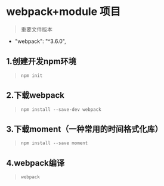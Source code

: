 # webpack+module 项目
> 重要文件版本

- "webpack": "^3.6.0",

## 1.创建开发npm环境

> `npm init`

## 2.下载webpack

> `npm install --save-dev webpack`

## 3.下载moment（一种常用的时间格式化库）

> `npm install --save moment`

## 4.webpack编译

> `webpack`

